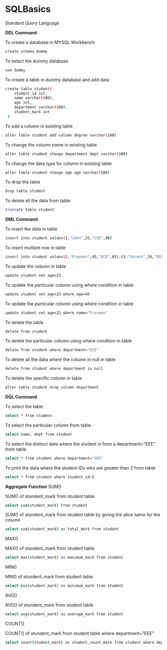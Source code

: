 # SQLBasics
Standard Query Language

**DDL Command**

To create a database in MYSQL Workbench
```bash
create schema dummy
```
To select the dummy database
```bash
use dummy
```

To create a table in dummy database and add data 
```bash
create table student(
    student_id int,
    name varchar(100),
    age int,
    department varchar(100),
    student_mark int
 )   
```

To add a column in existing table
```bash
alter table student add column degree varchar(100)
```

To change the column name in existing table
```bash
alter table student change department dept varchar(100)
```

To change the data type for column in existing table
```bash
alter table student change age age varchar(100)
```

To drop the table
```bash
drop table student
```

To delete all the data from table
```bash
truncate table student
```

**DML Command**

To insert the data in table
```bash
insert into student values(1,"John",25,"CSE",90)
```

To insert multiple row in table
```bash
insert into student values(2,"Praveen",45,"ECE",85),(3,"Suresh",34,"EEE",88);
```

To update the column in table
```bash
update student set age=23
```

To update the particular column using where condition in table
```bash
update student set age=23 where age=45
```

To update the particular column using where condition in table
```bash
update student set age=22 where name="Praveen"
```

To delete the table
```bash
delete from student
```

To delete the particular column using where condition in table
```bash
delete from student where department="ECE"
```

To delete all the data where the column in null in table
```bash
delete from student where department is null
```

To delete the specific column in table
```bash
alter table student drop column department
```

**DQL Command**

To select the table
```bash
select * from student
```

To select the particular column from table
```bash
select name, dept from student
```

To select the distinct data where the student is from  a department="EEE" from table
```bash
select * from student where department="EEE"
```

To print the data where the student IDs who are greater than 2 from table
```bash
select * from student where student_id>2
```

**Aggregate Function**
SUM()

SUM() of stundent_mark from student table
```bash
select sum(student_mark) from student 
```

SUM() of stundent_mark from student table by giving the alice name for the column
```bash
select sum(student_mark) as total_mark from student 
```

MAX()

MAX() of stundent_mark from student table
```bash
select max(student_mark) as maximum_mark from student 
```

MIN()

MIN() of stundent_mark from student table
```bash
select min(student_mark) as minimum_mark from student 
```

AVG()

AVG() of stundent_mark from student table
```bash
select avg(student_mark) as average_mark from student 
```

COUNT()

COUNT() of stundent_mark from student table where department="EEE"
```bash
select count(student_mark) as student_count_mark from student where department="EEE"
```


